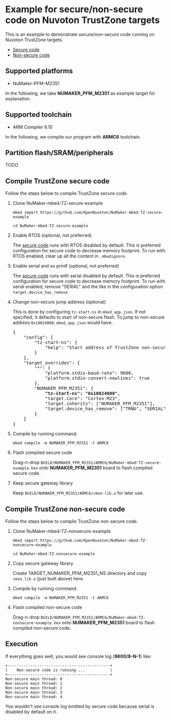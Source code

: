 # Example for secure/non-secure code on Nuvoton TrustZone targets

This is an example to demonstrate secure/non-secure code running on Nuvoton TrustZone targets.

- [Secure code](https://github.com/OpenNuvoton/NuMaker-mbed-TZ-secure-example)
- [Non-secure code](https://github.com/OpenNuvoton/NuMaker-mbed-TZ-nonsecure-example)

## Supported platforms

- NuMaker-PFM-M2351

In the following, we take **NUMAKER_PFM_M2351** as example target for explanation.

## Supported toolchain

- ARM Compiler 6.10

In the following, we compile our program with **ARMC6** toolchain.

## Partition flash/SRAM/peripherals

TODO

## Compile TrustZone secure code

Follow the steps below to compile TrustZone secure code.

1. Clone NuMaker-mbed-TZ-secure-example

    `mbed import https://github.com/OpenNuvoton/NuMaker-mbed-TZ-secure-example`

    `cd NuMaker-mbed-TZ-secure-example`

1.  Enable RTOS (optional, not preferred)

    The [secure code](https://github.com/OpenNuvoton/NuMaker-mbed-TZ-nonsecure-example) runs with RTOS disabled by default.
    This is preferred configuration for secure code to decrease memory footprint.
    To run with RTOS enabled, clear up all the content in `.mbedignore`.

1.  Enable serial and so printf (optional, not preferred)

    The [secure code](https://github.com/OpenNuvoton/NuMaker-mbed-TZ-nonsecure-example) runs with serial disabled by default.
    This is preferred configuration for secure code to decrease memory footprint.
    To run with serial enabled, remove "SERIAL" and the like in the configuration option `target.device_has_remove`.
   
1.  Change non-secure jump address (optional)

    This is done by configuring `tz-start-ns` in `mbed_app.json`.
    If not specified, it defaults to start of non-secure flash.
    To jump to non-secure address `0x10024000`, `mbed_app.json` would have:
   
    <pre>
    {
        "config": {
            "tz-start-ns": {
                "help": "Start address of TrustZone non-secure application"
            }
        },
        "target_overrides": {
            "*": {
                "platform.stdio-baud-rate": 9600,
                "platform.stdio-convert-newlines": true
            },
            "NUMAKER_PFM_M2351": {
                <b>"tz-start-ns": "0x10024000",</b>
                "target.core": "Cortex-M23",
                "target.inherits": ["NUMAKER_PFM_M2351"],
                "target.device_has_remove": ["TRNG", "SERIAL", "SERIAL_ASYNCH", "SERIAL_FC", "STDIO_MESSAGES"]
            }
        }
    }
    </pre>


1.	Compile by running command:

    `mbed compile -m NUMAKER_PFM_M2351 -t ARMC6`
    
1.	Flash compiled secure code

    Drag-n-drop `BUILD/NUMAKER_PFM_M2351/ARMC6/NuMaker-mbed-TZ-secure-example.hex` onto **NUMAKER_PFM_M2351** board to flash compiled secure code.

1.	Keep secure gateway library

    Keep `BUILD/NUMAKER_PFM_M2351/ARMC6/cmse-lib.o` for later use.


## Compile TrustZone non-secure code

Follow the steps below to compile TrustZone non-secure code.

1. Clone NuMaker-mbed-TZ-nonsecure-example

    `mbed import https://github.com/OpenNuvoton/NuMaker-mbed-TZ-nonsecure-example`

    `cd NuMaker-mbed-TZ-nonsecure-example`

1.  Copy secure gateway library

    Create TARGET_NUMAKER_PFM_M2351_NS directory and copy `cmse_lib.o` (just built above) here.
    
1.	Compile by running command:

    `mbed compile -m NUMAKER_PFM_M2351 -t ARMC6`

1.  Flash compiled non-secure code

    Drag-n-drop `BUILD/NUMAKER_PFM_M2351/ARMC6/NuMaker-mbed-TZ-nonsecure-example.hex` onto **NUMAKER_PFM_M2351** board to flash compiled non-secure code.

## Execution

If everything goes well, you would see console log (**9600/8-N-1**) like:

```
+---------------------------------------------+
|    Non-secure code is running ...           |
+---------------------------------------------+
Non-secure main thread: 0 
Non-secure main thread: 1 
Non-secure main thread: 2 
Non-secure main thread: 3 
Non-secure main thread: 4 
```

You wouldn't see console log emitted by secure code because serial is disabled by default on it.
